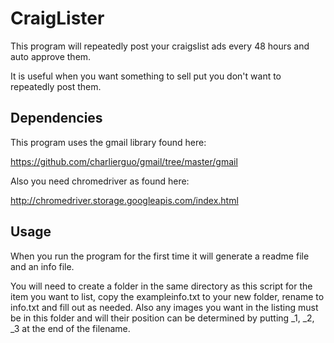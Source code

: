 CraigLister
===========

This program will repeatedly post your craigslist ads every 48 hours and auto approve them.

It is useful when you want something to sell put you don't want to repeatedly post them.

Dependencies
------------

This program uses the gmail library found here:

https://github.com/charlierguo/gmail/tree/master/gmail

Also you need chromedriver as found here:

http://chromedriver.storage.googleapis.com/index.html

Usage
-----

When you run the program for the first time it will generate a readme file and an info file.

You will need to create a folder in the same directory as this script for the item you want to list, copy the exampleinfo.txt to your new folder, rename to info.txt and fill out as needed. Also any images you want in the listing must be in this folder and will their position can be determined by putting _1, _2, _3 at the end of the filename.

